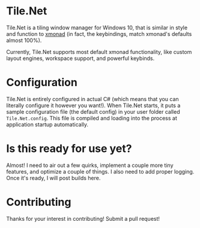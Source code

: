 # Tile.Net

Tile.Net is a tiling window manager for Windows 10, that is similar in style and function to [xmonad](https://xmonad.org)
(in fact, the keybindings, match xmonad's defaults almost 100%).

Currently, Tile.Net supports most default xmonad functionality, like custom layout engines, workspace support, and powerful keybinds.

# Configuration

Tile.Net is entirely configured in actual C# (which means that you can literally configure it however you want!). 
When Tile.Net starts, it puts a sample configuration file (the default config) in your user folder called `Tile.Net.config`. 
This file is compiled and loading into the process at application startup automatically.

# Is this ready for use yet?

Almost! I need to air out a few quirks, implement a couple more tiny features, and optimize a couple of things. I also need to add proper logging.
Once it's ready, I will post builds here.

# Contributing

Thanks for your interest in contributing! Submit a pull request!
